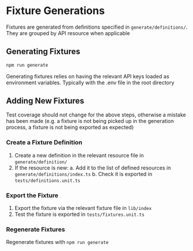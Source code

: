 # Fixture Generations

Fixtures are generated from definitions specified in `generate/definitions/`. They are grouped by API resource when applicable

## Generating Fixtures

```bash
npm run generate
```

Generating fixtures relies on having the relevant API keys loaded as environment variables. Typically with the .env file in the root directory

## Adding New Fixtures

Test coverage should not change for the above steps, otherwise a mistake has been made (e.g. a fixture is not being picked up in the generation process, a fixture is not being exported as expected)

### Create a Fixture Definition

1. Create a new definition in the relevant resource file in `generate/definition/`
2. If the resource is new:
  a. Add it to the list of defined resources in `generate/definitions/index.ts`
  b. Check it is exported in `tests/definitions.unit.ts`

### Export the Fixture

1. Export the fixture via the relevant fixture file in `lib/index`
2. Test the fixture is exported in `tests/fixtures.unit.ts`

### Regenerate Fixtures

Regenerate fixtures with `npm run generate`

